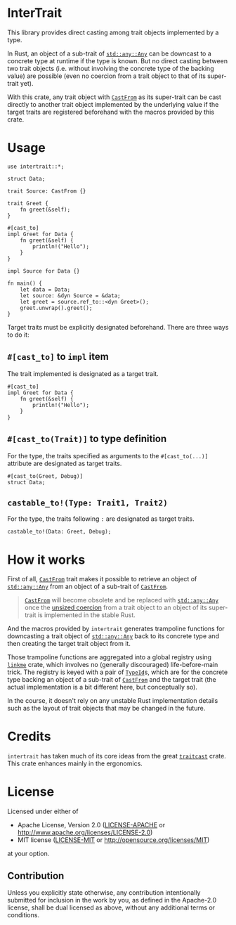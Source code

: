 # InterTrait
This library provides direct casting among trait objects implemented by a type.

In Rust, an object of a sub-trait of [`std::any::Any`] can be downcast to a concrete type at runtime if the type is known. But no direct casting between two trait objects (i.e. without involving the concrete type of the backing value) are possible (even no coercion from a trait object to that of its super-trait yet).

With this crate, any trait object with [`CastFrom`] as its super-trait can be cast directly to another trait object implemented by the underlying value if the target traits are registered beforehand with the macros provided by this crate.

# Usage
```
use intertrait::*;

struct Data;

trait Source: CastFrom {}

trait Greet {
    fn greet(&self);
}

#[cast_to]
impl Greet for Data {
    fn greet(&self) {
        println!("Hello");
    }
}

impl Source for Data {}

fn main() {
    let data = Data;
    let source: &dyn Source = &data;
    let greet = source.ref_to::<dyn Greet>();
    greet.unwrap().greet();
}
```

Target traits must be explicitly designated beforehand. There are three ways to do it:

## `#[cast_to]` to `impl` item
The trait implemented is designated as a target trait.

```
#[cast_to]
impl Greet for Data {
    fn greet(&self) {
        println!("Hello");
    }
}
```

## `#[cast_to(Trait)]` to type definition
For the type, the traits specified as arguments to the `#[cast_to(...)]` attribute are designated as target traits.

```
#[cast_to(Greet, Debug)]
struct Data;
```

## `castable_to!(Type: Trait1, Trait2)`
For the type, the traits following `:` are designated as target traits.

```
castable_to!(Data: Greet, Debug);
```

# How it works
First of all, [`CastFrom`] trait makes it possible to retrieve an object of [`std::any::Any`] from an object of a sub-trait of [`CastFrom`]. 

> [`CastFrom`] will become obsolete and be replaced with [`std::any::Any`] once the [unsized coercion](https://doc.rust-lang.org/reference/type-coercions.html#unsized-coercions) from a trait object to an object of its super-trait is implemented in the stable Rust.

And the macros provided by `intertrait` generates trampoline functions for downcasting a trait object of [`std::any::Any`] back to its concrete type and then creating the target trait object from it.

Those trampoline functions are aggregated into a global registry using [`linkme`](https://github.com/dtolnay/linkme/) crate, which involves no (generally discouraged) life-before-main trick. The registry is keyed with a pair of [`TypeId`]s, which are for the concrete type backing an object of a sub-trait of [`CastFrom`] and the target trait (the actual implementation is a bit different here, but conceptually so).

In the course, it doesn't rely on any unstable Rust implementation details such as the layout of trait objects that may be changed in the future.

# Credits
`intertrait` has taken much of its core ideas from the great [`traitcast`](https://github.com/bch29/traitcast) crate. This crate enhances mainly in the ergonomics.

# License
Licensed under either of

 * Apache License, Version 2.0
   ([LICENSE-APACHE](LICENSE-APACHE) or http://www.apache.org/licenses/LICENSE-2.0)
 * MIT license
   ([LICENSE-MIT](LICENSE-MIT) or http://opensource.org/licenses/MIT)

at your option.

## Contribution
Unless you explicitly state otherwise, any contribution intentionally submitted
for inclusion in the work by you, as defined in the Apache-2.0 license, shall be
dual licensed as above, without any additional terms or conditions.

[`std::any::Any`]: https://doc.rust-lang.org/std/any/trait.Any.html
[`TypeId`]: https://doc.rust-lang.org/std/any/struct.TypeId.html
[`CastFrom`]: https://docs.rs/intertrait/*/intertrait/trait.CastFrom.html